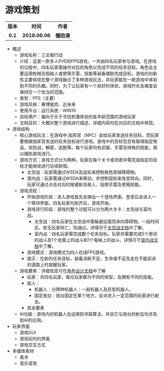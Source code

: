 # 游戏策划

<table>
  <tr>
    <td align="center"><b>版本</b></td>
    <td align="center"><b>时间</b></td>
    <td align="center"><b>作者</b></td>
  </tr>
  <tr>
    <td align="center"><b>0.1</b></td>
    <td align="center"><b>2018.06.06</b></td>
    <td align="center"><b>禤劲涛</b></td>
  </tr>
</table>

- 概述
  - 游戏名称：三叉戟行动
  - 介绍：这是一款多人PVE的FPS游戏，一共由四名玩家参与游戏。在游戏的过程中，四名玩家需操作对应的角色以完成不同的任务目标。角色会主要运用枪械击毁敌人或使用手雷，技能等装备辅助完成目标。游戏的创新性主要体现在整个游戏融合了多种游戏玩法，并玩家能在一款游戏中体验到不同的乐趣。同时，为了让玩家有一个良好的体验，游戏时长及难度会保持在一个恰当的范围。
  - 类型：FPS（主要）
  - 游戏风格：赛博朋克、近未来
  - 使用平台：运行系统：WIN10
  - 目标用户：偏向于乐于寻找刺激体验的各年龄范围的游戏玩家
  - 文档目的：大概对整个游戏进行描述，详细内容均在对应的文档中体现。
- 游戏结构
  - 核心游戏玩法：在游戏中,指挥官（NPC）会给玩家发送任务目标，而玩家要根据指挥官发送的任务目标进行游戏。游戏中的目标包含有取得指定物品，攻防战，解密，逃脱等。每个玩家均有武器、手雷及特殊的技能，用以辅助游戏进行。
  - 游戏方式：游戏方式分为两种。玩家在每个关卡或场景中需完成指定的目标才能继续进行后续剧情。
    - 太空战：玩家需通过WSDA及鼠标来控制角色穿越障碍物。
    - 室内战：玩家需通过WSDA来移动，并控制鼠标来改变转向。同时，玩家可通过点击对应的按键射击敌人、投掷手雷及使用技能。
  - 游戏流程：
    - 开始游戏阶段：进入游戏首先会弹出一个登陆界面，登录后会进入一个等待界面。四名玩家均到齐后，游戏开始。
    - 游戏进行阶段：游戏的整个过程可以分为两大关卡：太空战与室内战。
      - 太空战：四名玩家在太空战中需躲避迎面而来的障碍物。一段时间后，若无玩家阵亡，则通过。详情可于[太空战文档](太空战.md)中了解。
      - 室内战：四名玩家需完成数个任务目标。玩家共需要完成5个房间的战斗及1个走廊上的战斗和1个电梯上的战斗。详情可于[室内战文档](室内战.md)中了解。
    - 游戏模式：游戏模式为四人在线FPS游戏。
    - 提示：在新的任务目标，装备消耗不足，生命值不足及走在不能前进的道路上时提醒玩家。
  - 游戏要素：详细信息可在[角色设计文档](角色设计.md)中了解
    - 玩家：共四名玩家，每位玩家都为不同的体型，及拥有不同的技能。
    - 敌人：
      - 机器人：分两种机器人：一般机器人及巨型机器人。
      - 固定炮台：炮台固定在某个地方，会对进入一定范围的玩家进行射击。
    - 其余要素
  - AI功能：游戏内的机器人会运用到寻路算法，并且它与炮台的射击均涉及到AI的应用。
- 玩家界面
  - 游戏GUI
  - 游戏玩时的界面
  - 游戏交互方式
- 多媒体素材
  - 美术
  - 音乐音效
